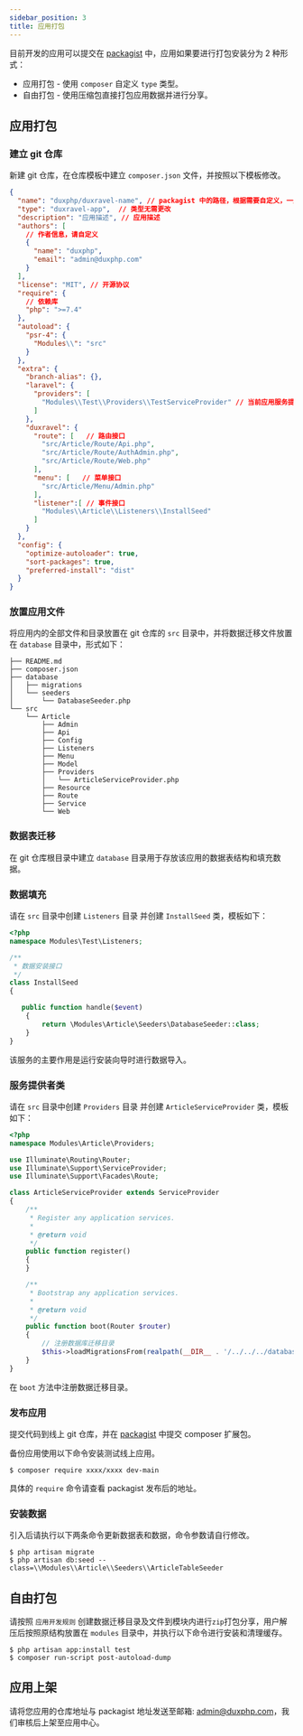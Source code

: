 ```yaml
---
sidebar_position: 3
title: 应用打包
---
```


目前开发的应用可以提交在 [packagist](https://packagist.org/) 中，应用如果要进行打包安装分为 2 种形式：

- 应用打包 - 使用 `composer` 自定义 `type` 类型。
- 自由打包 - 使用压缩包直接打包应用数据并进行分享。

## 应用打包

### 建立 git 仓库

新建 git 仓库，在仓库模板中建立 `composer.json` 文件，并按照以下模板修改。

```json
{
  "name": "duxphp/duxravel-name", // packagist 中的路径，根据需要自定义，一般按照规则： 作者/duxravel-功能
  "type": "duxravel-app",  // 类型无需更改
  "description": "应用描述", // 应用描述
  "authors": [
    // 作者信息，请自定义
    {
      "name": "duxphp",
      "email": "admin@duxphp.com"
    }
  ],
  "license": "MIT", // 开源协议
  "require": {
    // 依赖库
    "php": ">=7.4"
  },
  "autoload": {
    "psr-4": {
      "Modules\\": "src"
    }
  },
  "extra": {
    "branch-alias": {},
    "laravel": {
      "providers": [
        "Modules\\Test\\Providers\\TestServiceProvider" // 当前应用服务提供者类
      ]
    },
    "duxravel": {
      "route": [   // 路由接口
        "src/Article/Route/Api.php",
        "src/Article/Route/AuthAdmin.php",
        "src/Article/Route/Web.php"
      ],
      "menu": [   // 菜单接口
        "src/Article/Menu/Admin.php"
      ],
      "listener":[ // 事件接口
        "Modules\\Article\\Listeners\\InstallSeed"
      ]
    }
  },
  "config": {
    "optimize-autoloader": true,
    "sort-packages": true,
    "preferred-install": "dist"
  }
}
```

### 放置应用文件

将应用内的全部文件和目录放置在 git 仓库的 `src` 目录中，并将数据迁移文件放置在 `database` 目录中，形式如下：

```
├── README.md
├── composer.json
├── database
│   ├── migrations
│   └── seeders
│       └── DatabaseSeeder.php
└── src
    └── Article
        ├── Admin
        ├── Api
        ├── Config
        ├── Listeners
        ├── Menu
        ├── Model
        ├── Providers
        │   └── ArticleServiceProvider.php
        ├── Resource
        ├── Route
        ├── Service
        └── Web

```

### 数据表迁移

在 git 仓库根目录中建立 `database` 目录用于存放该应用的数据表结构和填充数据。

### 数据填充

请在 `src` 目录中创建 `Listeners` 目录 并创建 `InstallSeed` 类，模板如下：

```php
<?php
namespace Modules\Test\Listeners;

/**
 * 数据安装接口
 */
class InstallSeed
{

   public function handle($event)
    {
        return \Modules\Article\Seeders\DatabaseSeeder::class;
    }
}
```

该服务的主要作用是运行安装向导时进行数据导入。

### 服务提供者类

请在 `src` 目录中创建 `Providers` 目录 并创建 `ArticleServiceProvider` 类，模板如下：

```php
<?php
namespace Modules\Article\Providers;

use Illuminate\Routing\Router;
use Illuminate\Support\ServiceProvider;
use Illuminate\Support\Facades\Route;

class ArticleServiceProvider extends ServiceProvider
{
    /**
     * Register any application services.
     *
     * @return void
     */
    public function register()
    {
    }

    /**
     * Bootstrap any application services.
     *
     * @return void
     */
    public function boot(Router $router)
    {
        // 注册数据库迁移目录
        $this->loadMigrationsFrom(realpath(__DIR__ . '/../../../database/migrations'));
    }
}
```

在 `boot` 方法中注册数据迁移目录。

### 发布应用

提交代码到线上 git 仓库，并在 [packagist](https://packagist.org/packages/submit) 中提交 composer 扩展包。

备份应用使用以下命令安装测试线上应用。

```shell
$ composer require xxxx/xxxx dev-main
```

具体的 `require` 命令请查看 packagist 发布后的地址。

### 安装数据

引入后请执行以下两条命令更新数据表和数据，命令参数请自行修改。

```shell
$ php artisan migrate
$ php artisan db:seed --class=\\Modules\\Article\\Seeders\\ArticleTableSeeder
```

## 自由打包

请按照 `应用开发规则` 创建数据迁移目录及文件到模块内进行`zip`打包分享，用户解压后按照原结构放置在 `modules` 目录中，并执行以下命令进行安装和清理缓存。

```shell
$ php artisan app:install test
$ composer run-script post-autoload-dump
```


## 应用上架

请将您应用的仓库地址与 packagist 地址发送至邮箱: admin@duxphp.com，我们审核后上架至应用中心。